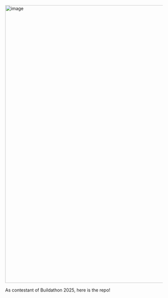 <img width="1596" height="886" alt="image" src="https://github.com/user-attachments/assets/efbc9b2f-155f-4917-949a-41627592148c" />

As contestant of Buildathon 2025, here is the repo!

